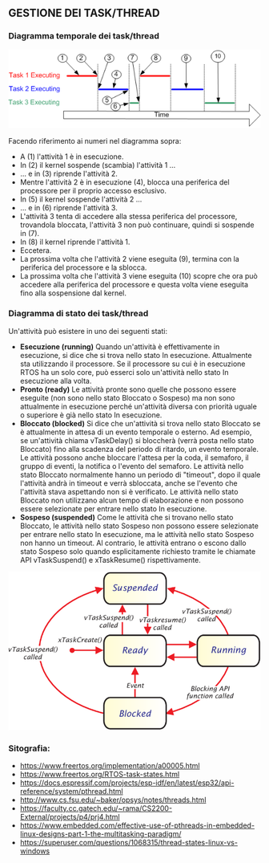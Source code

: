 

## **GESTIONE DEI TASK/THREAD**

### **Diagramma temporale dei task/thread**

<img src="suspending.gif" alt="alt text" width="700">

Facendo riferimento ai numeri nel diagramma sopra:

- A (1) l'attività 1 è in esecuzione.
- In (2) il kernel sospende (scambia) l'attività 1 ...
- ... e in (3) riprende l'attività 2.
- Mentre l'attività 2 è in esecuzione (4), blocca una periferica del processore per il proprio accesso esclusivo.
- In (5) il kernel sospende l'attività 2 ...
- ... e in (6) riprende l'attività 3.
- L'attività 3 tenta di accedere alla stessa periferica del processore, trovandola bloccata, l'attività 3 non può continuare, quindi si sospende in (7).
- In (8) il kernel riprende l'attività 1.
- Eccetera.
- La prossima volta che l'attività 2 viene eseguita (9), termina con la periferica del processore e la sblocca.
- La prossima volta che l'attività 3 viene eseguita (10) scopre che ora può accedere alla periferica del processore e questa volta viene eseguita fino alla sospensione dal kernel.

### **Diagramma di stato dei task/thread**

Un'attività può esistere in uno dei seguenti stati:

- **Esecuzione (running)**
Quando un'attività è effettivamente in esecuzione, si dice che si trova nello stato In esecuzione. Attualmente sta utilizzando il processore. Se il processore su cui è in esecuzione RTOS ha un solo core, può esserci solo un'attività nello stato In esecuzione alla volta.
- **Pronto (ready)**
Le attività pronte sono quelle che possono essere eseguite (non sono nello stato Bloccato o Sospeso) ma non sono attualmente in esecuzione perché un'attività diversa con priorità uguale o superiore è già nello stato In esecuzione.
- **Bloccato (blocked)**
Si dice che un'attività si trova nello stato Bloccato se è attualmente in attesa di un evento temporale o esterno. Ad esempio, se un'attività chiama vTaskDelay() si bloccherà (verrà posta nello stato Bloccato) fino alla scadenza del periodo di ritardo, un evento temporale. Le attività possono anche bloccare l'attesa per la coda, il semaforo, il gruppo di eventi, la notifica o l'evento del semaforo. Le attività nello stato Bloccato normalmente hanno un periodo di "timeout", dopo il quale l'attività andrà in timeout e verrà sbloccata, anche se l'evento che l'attività stava aspettando non si è verificato.
Le attività nello stato Bloccato non utilizzano alcun tempo di elaborazione e non possono essere selezionate per entrare nello stato In esecuzione.
- **Sospeso (suspended)**
Come le attività che si trovano nello stato Bloccato, le attività nello stato Sospeso non possono essere selezionate per entrare nello stato In esecuzione, ma le attività nello stato Sospeso non hanno un timeout. Al contrario, le attività entrano o escono dallo stato Sospeso solo quando esplicitamente richiesto tramite le chiamate API vTaskSuspend() e xTaskResume() rispettivamente.


<img src="5-Figure1-1.png" alt="alt text" width="700">



### **Sitografia**:
- https://www.freertos.org/implementation/a00005.html
- https://www.freertos.org/RTOS-task-states.html
- https://docs.espressif.com/projects/esp-idf/en/latest/esp32/api-reference/system/pthread.html
- http://www.cs.fsu.edu/~baker/opsys/notes/threads.html
- https://faculty.cc.gatech.edu/~rama/CS2200-External/projects/p4/prj4.html
- https://www.embedded.com/effective-use-of-pthreads-in-embedded-linux-designs-part-1-the-multitasking-paradigm/
- https://superuser.com/questions/1068315/thread-states-linux-vs-windows
